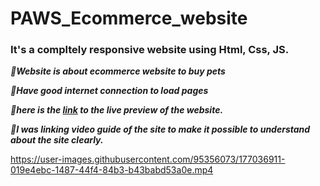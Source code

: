 # PAWS_Ecommerce_website 

### It's a compltely responsive website using Html, Css, JS.

***&#x1F537;Website is about ecommerce website to buy pets***<br/>

***&#x1F537;Have good internet connection to load pages***<br/>

***&#x1F537;here is the <a href="https://venkatavijayabhaskar007.github.io/PAWS_Ecommerce_website/">link</a> to the live preview of the website.***
<br/>
 

 ***&#x1F537;I was linking video guide of the site to make it possible to understand about the site clearly.*** <br/>


https://user-images.githubusercontent.com/95356073/177036911-019e4ebc-1487-44f4-84b3-b43babd53a0e.mp4

